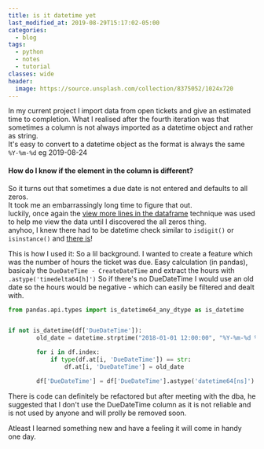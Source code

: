 ```yaml
---
title: is it datetime yet
last_modified_at: 2019-08-29T15:17:02-05:00
categories:
  - blog
tags:
  - python
  - notes
  - tutorial
classes: wide
header:
  image: https://source.unsplash.com/collection/8375052/1024x720
---
```


In my current project I import data from open tickets and give an estimated time to completion.
What I realised after the fourth iteration was that sometimes a column is not always imported as a datetime object and
rather as string.<br>
It's easy to convert to a datetime object as the format is always the same `%Y-%m-%d` eg 2019-08-24

#### How do I know if the element in the column is different?
So it turns out that sometimes a due date is not entered and defaults to all zeros. <br>
It took me an embarrassingly long time to figure that out.<br>
luckily, once again the [view more lines in the dataframe](https://wahe3bru.github.io/blog/see-all-the-rows-in-pandas/) technique was
used to help me view the data until I discovered the all zeros thing.<br>
anyhoo, I knew there had to be datetime check similar to `isdigit()` or `isinstance()` and [there is](https://pandas.pydata.org/pandas-docs/stable/reference/api/pandas.api.types.is_datetime64_any_dtype.html)!

This is how I used it:
So a lil background. I wanted to create a feature which was the number of hours the ticket was due.
Easy calculation (in pandas), basicaly the `DueDateTime - CreateDateTime` and extract the hours with `.astype('timedelta64[h]')`
So if there's no DueDateTime I would use an old date so the hours would be negative - which can easily be filtered and dealt with.

```python
from pandas.api.types import is_datetime64_any_dtype as is_datetime


if not is_datetime(df['DueDateTime']):
        old_date = datetime.strptime("2018-01-01 12:00:00", "%Y-%m-%d %H:%M:%S")

        for i in df.index:
            if type(df.at[i, 'DueDateTime']) == str:
                df.at[i, 'DueDateTime'] = old_date

        df['DueDateTime'] = df['DueDateTime'].astype('datetime64[ns]')
```

There is code can definitely be refactored but after meeting with the dba, he suggested
that I don't use the DueDateTime column as it is not reliable and is not used by anyone and will prolly be removed soon.

Atleast I learned something new and have a feeling it will come in handy one day.
